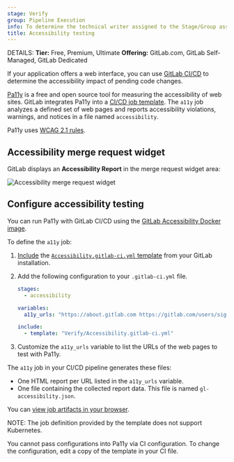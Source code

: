 ```yaml
---
stage: Verify
group: Pipeline Execution
info: To determine the technical writer assigned to the Stage/Group associated with this page, see https://handbook.gitlab.com/handbook/product/ux/technical-writing/#assignments
title: Accessibility testing
---
```


DETAILS:
**Tier:** Free, Premium, Ultimate
**Offering:** GitLab.com, GitLab Self-Managed, GitLab Dedicated

If your application offers a web interface, you can use
[GitLab CI/CD](../index.md) to determine the accessibility
impact of pending code changes.

[Pa11y](https://pa11y.org/) is a free and open source tool for
measuring the accessibility of web sites. GitLab integrates Pa11y into a
[CI/CD job template](https://gitlab.com/gitlab-org/gitlab/-/blob/master/lib/gitlab/ci/templates/Verify/Accessibility.gitlab-ci.yml).
The `a11y` job analyzes a defined set of web pages and reports
accessibility violations, warnings, and notices in a file named
`accessibility`.

Pa11y uses [WCAG 2.1 rules](https://www.w3.org/TR/WCAG21/#new-features-in-wcag-2-1).

## Accessibility merge request widget

GitLab displays an **Accessibility Report** in the merge request widget area:

![Accessibility merge request widget](img/accessibility_mr_widget_v13_0.png)

## Configure accessibility testing

You can run Pa11y with GitLab CI/CD using the
[GitLab Accessibility Docker image](https://gitlab.com/gitlab-org/ci-cd/accessibility).

To define the `a11y` job:

1. [Include](../yaml/_index.md#includetemplate) the
   [`Accessibility.gitlab-ci.yml` template](https://gitlab.com/gitlab-org/gitlab/-/blob/master/lib/gitlab/ci/templates/Verify/Accessibility.gitlab-ci.yml)
   from your GitLab installation.
1. Add the following configuration to your `.gitlab-ci.yml` file.

   ```yaml
   stages:
     - accessibility

   variables:
     a11y_urls: "https://about.gitlab.com https://gitlab.com/users/sign_in"

   include:
     - template: "Verify/Accessibility.gitlab-ci.yml"
   ```

1. Customize the `a11y_urls` variable to list the URLs of the web pages to test with Pa11y.

The `a11y` job in your CI/CD pipeline generates these files:

- One HTML report per URL listed in the `a11y_urls` variable.
- One file containing the collected report data. This
  file is named `gl-accessibility.json`.

You can [view job artifacts in your browser](../jobs/job_artifacts.md#download-job-artifacts).

NOTE:
The job definition provided by the template does not support Kubernetes.

You cannot pass configurations into Pa11y via CI configuration.
To change the configuration, edit a copy of the template in your CI file.

